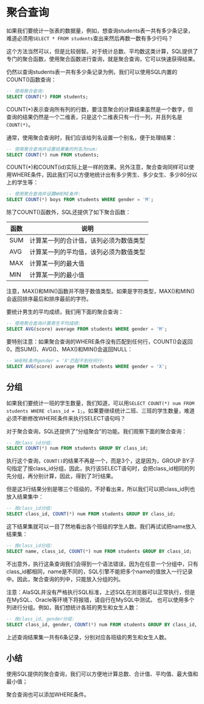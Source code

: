 # 聚合查询

如果我们要统计一张表的数据量，例如，想查询students表一共有多少条记录，难道必须用`SELECT * FROM students`查出来然后再数一数有多少行吗？

这个方法当然可以，但是比较弱智。对于统计总数、平均数这类计算，SQL提供了专门的聚合函数，使用聚合函数进行查询，就是聚合查询，它可以快速获得结果。

仍然以查询students表一共有多少条记录为例，我们可以使用SQL内置的COUNT()函数查询：
```sql
-- 使用聚合查询:
SELECT COUNT(*) FROM students;
```
COUNT(*)表示查询所有列的行数，要注意聚合的计算结果虽然是一个数字，但查询的结果仍然是一个二维表，只是这个二维表只有一行一列，并且列名是`COUNT(*)`。

通常，使用聚合查询时，我们应该给列名设置一个别名，便于处理结果：
```sql
-- 使用聚合查询并设置结果集的列名为num:
SELECT COUNT(*) num FROM students;
```
COUNT(*)和COUNT(id)实际上是一样的效果。另外注意，聚合查询同样可以使用WHERE条件，因此我们可以方便地统计出有多少男生、多少女生、多少80分以上的学生等：
```sql
-- 使用聚合查询并设置WHERE条件:
SELECT COUNT(*) boys FROM students WHERE gender = 'M';
```
除了COUNT()函数外，SQL还提供了如下聚合函数：

| 函数	| 说明 |
|-|-|
SUM	| 计算某一列的合计值，该列必须为数值类型
AVG	| 计算某一列的平均值，该列必须为数值类型
MAX	| 计算某一列的最大值
MIN	| 计算某一列的最小值

注意，MAX()和MIN()函数并不限于数值类型。如果是字符类型，MAX()和MIN()会返回排序最后和排序最前的字符。

要统计男生的平均成绩，我们用下面的聚合查询：
```sql
-- 使用聚合查询计算男生平均成绩:
SELECT AVG(score) average FROM students WHERE gender = 'M';
```
要特别注意：如果聚合查询的WHERE条件没有匹配到任何行，COUNT()会返回0，而SUM()、AVG()、MAX()和MIN()会返回NULL：
```sql
-- WHERE条件gender = 'X'匹配不到任何行:
SELECT AVG(score) average FROM students WHERE gender = 'X';
```

## 分组
如果我们要统计一班的学生数量，我们知道，可以用`SELECT COUNT(*) num FROM students WHERE class_id = 1;`。如果要继续统计二班、三班的学生数量，难道必须不断修改WHERE条件来执行SELECT语句吗？

对于聚合查询，SQL还提供了“分组聚合”的功能。我们观察下面的聚合查询：
```sql
-- 按class_id分组:
SELECT COUNT(*) num FROM students GROUP BY class_id;
```
执行这个查询，`COUNT()`的结果不再是一个，而是3个，这是因为，GROUP BY子句指定了按class_id分组，因此，执行该SELECT语句时，会把class_id相同的列先分组，再分别计算，因此，得到了3行结果。

但是这3行结果分别是哪三个班级的，不好看出来，所以我们可以把class_id列也放入结果集中：
```sql
-- 按class_id分组:
SELECT class_id, COUNT(*) num FROM students GROUP BY class_id;
```
这下结果集就可以一目了然地看出各个班级的学生人数。我们再试试把name放入结果集：
```sql
-- 按class_id分组:
SELECT name, class_id, COUNT(*) num FROM students GROUP BY class_id;
```
不出意外，执行这条查询我们会得到一个语法错误，因为在任意一个分组中，只有class_id都相同，name是不同的，SQL引擎不能把多个name的值放入一行记录中。因此，聚合查询的列中，只能放入分组的列。

 注意：AlaSQL并没有严格执行SQL标准，上述SQL在浏览器可以正常执行，但是在MySQL、Oracle等环境下将报错，请自行在MySQL中测试。
也可以使用多个列进行分组。例如，我们想统计各班的男生和女生人数：
```sql
-- 按class_id, gender分组:
SELECT class_id, gender, COUNT(*) num FROM students GROUP BY class_id, gender;
```
上述查询结果集一共有6条记录，分别对应各班级的男生和女生人数。

## 小结
使用SQL提供的聚合查询，我们可以方便地计算总数、合计值、平均值、最大值和最小值；

聚合查询也可以添加WHERE条件。